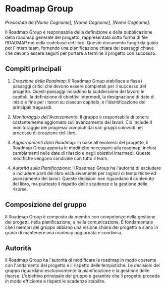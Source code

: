 # Roadmap Group

_Presieduto da [Nome Cognome], [Nome Cognome], [Nome Cognome]._

Il Roadmap Group è responsabile della definizione e della pubblicazione della roadmap generale del progetto, rappresentata sotto forma di file ROADMAP.md nella codebase del libro. Questo documento funge da guida per l'intero team, fornendo una pianificazione chiara dei passaggi chiave che devono essere seguiti per portare a termine il progetto con successo.

## Compiti principali

1. *Creazione della Roadmap*: Il Roadmap Group stabilisce e fissa i passaggi critici che devono essere completati per il successo del progetto. Questi passaggi includono la suddivisione del lavoro in capitoli, la definizione di obiettivi intermedi, la designazione di date di inizio e fine per i lavori su ciascun capitolo, e l'identificazione dei principali traguardi.

2. *Monitoraggio dell'Avanzamento*: Il gruppo è responsabile di tenersi costantemente aggiornato sull'avanzamento dei lavori. Ciò include il monitoraggio dei progressi compiuti dai vari gruppi coinvolti nel processo di creazione del libro.

3. *Aggiornamenti della Roadmap*: In base all'evolversi del progetto, il Roadmap Group apporta le modifiche necessarie alla roadmap, inclusi cambiamenti nelle date di rilascio e negli obiettivi intermedi. Queste modifiche vengono condivise con tutto il team.

4. *Autorità sulla Pianificazione*: Il Roadmap Group ha l'autorità di escludere o includere parti del libro esclusivamente per ragioni di tempistiche ed avanzamento dei lavori. Queste decisioni non riguardano il contenuto del libro, ma piuttosto il rispetto delle scadenze e la gestione delle risorse.

## Composizione del gruppo

Il Roadmap Group è composto da membri con competenze nella gestione dei progetti, nella pianificazione, e nella comunicazione. È fondamentale che i membri del gruppo abbiano una visione chiara del progetto e siano in grado di mantenere una roadmap aggiornata e condivisa.

## Autorità

Il Roadmap Group ha l'autorità di modificare la roadmap in modo coerente con l'andamento del progetto e il rispetto delle tempistiche. Le decisioni del gruppo riguardano esclusivamente la pianificazione e la gestione delle risorse. L'obiettivo principale del gruppo è garantire che il progetto proceda in modo efficiente e rispetti le scadenze stabilite.
